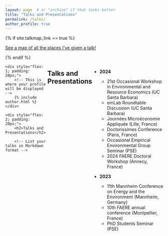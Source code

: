 ```yaml
---
layout: page  # or "archive" if that looks better
title: "Talks and Presentations"
permalink: /talks/
author_profile: true
---
```


{% if site.talkmap_link == true %}
<p style="text-decoration:underline;"><a href="/talkmap.html">See a map of all the places I've given a talk!</a></p>
{% endif %}

<div style="display: flex;">

    <div style="flex: 1; padding: 20px;">
        <!-- This is where your profile will be displayed -->
        {% include author.html %}
    </div>

    <div style="flex: 2; padding: 20px;">
        <h2>Talks and Presentations</h2>

        <!-- List your talks in Markdown format -->
## Talks and Presentations

<!-- You can use Markdown for each talk entry, and HTML for styling if needed -->

- **2024**  
    - 21st Occasional Workshop in Environmental and Resource Economics (UC Santa Barbara)
    - emLab Roundtable Discussion (UC Santa Barbara)
    - Journées Microéconomie Appliquée (Lille, France)
    - Doctorissimes Conference (Paris, France)
    - Occasional Empirical Environmental Group Seminar (PSE)
    - 2024 FAERE Doctoral Workshop (Annecy, France)

- **2023**
    - 11th Mannheim Conference on Energy and the Environment (Mannheim, Germany)
    - 10th FAERE annual conference (Montpellier, France)
    - PhD Students Seminar (PSE)

<!-- Add more talks as needed -->
